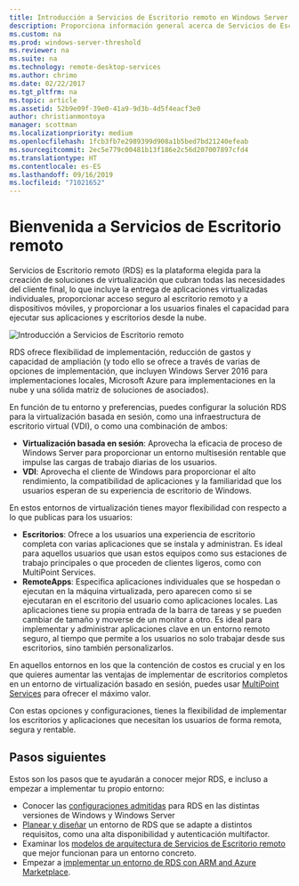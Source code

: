 ```yaml
---
title: Introducción a Servicios de Escritorio remoto en Windows Server 2016
description: Proporciona información general acerca de Servicios de Escritorio remoto
ms.custom: na
ms.prod: windows-server-threshold
ms.reviewer: na
ms.suite: na
ms.technology: remote-desktop-services
ms.author: chrimo
ms.date: 02/22/2017
ms.tgt_pltfrm: na
ms.topic: article
ms.assetid: 52b9e09f-39e0-41a9-9d3b-4d5f4eacf3e0
author: christianmontoya
manager: scottman
ms.localizationpriority: medium
ms.openlocfilehash: 1fcb3fb7e2989399d908a1b5bed7bd21240efeab
ms.sourcegitcommit: 2ec5e779c00481b13f186e2c56d207007897cfd4
ms.translationtype: HT
ms.contentlocale: es-ES
ms.lasthandoff: 09/16/2019
ms.locfileid: "71021652"
---
```

# <a name="welcome-to-remote-desktop-services"></a>Bienvenida a Servicios de Escritorio remoto 

Servicios de Escritorio remoto (RDS) es la plataforma elegida para la creación de soluciones de virtualización que cubran todas las necesidades del cliente final, lo que incluye la entrega de aplicaciones virtualizadas individuales, proporcionar acceso seguro al escritorio remoto y a dispositivos móviles, y proporcionar a los usuarios finales el capacidad para ejecutar sus aplicaciones y escritorios desde la nube.

![Introducción a Servicios de Escritorio remoto](./media/rds-overview.png)

RDS ofrece flexibilidad de implementación, reducción de gastos y capacidad de ampliación (y todo ello se ofrece a través de varias de opciones de implementación, que incluyen Windows Server 2016 para implementaciones locales, Microsoft Azure para implementaciones en la nube y una sólida matriz de soluciones de asociados).

En función de tu entorno y preferencias, puedes configurar la solución RDS para la virtualización basada en sesión, como una infraestructura de escritorio virtual (VDI), o como una combinación de ambos:

- **Virtualización basada en sesión**: Aprovecha la eficacia de proceso de Windows Server para proporcionar un entorno multisesión rentable que impulse las cargas de trabajo diarias de los usuarios.
- **VDI**: Aprovecha el cliente de Windows para proporcionar el alto rendimiento, la compatibilidad de aplicaciones y la familiaridad que los usuarios esperan de su experiencia de escritorio de Windows.

En estos entornos de virtualización tienes mayor flexibilidad con respecto a lo que publicas para los usuarios:

- **Escritorios**: Ofrece a los usuarios una experiencia de escritorio completa con varias aplicaciones que se instala y administran. Es ideal para aquellos usuarios que usan estos equipos como sus estaciones de trabajo principales o que proceden de clientes ligeros, como con MultiPoint Services.
- **RemoteApps**: Especifica aplicaciones individuales que se hospedan o ejecutan en la máquina virtualizada, pero aparecen como si se ejecutaran en el escritorio del usuario como aplicaciones locales. Las aplicaciones tiene su propia entrada de la barra de tareas y se pueden cambiar de tamaño y moverse de un monitor a otro. Es ideal para implementar y administrar aplicaciones clave en un entorno remoto seguro, al tiempo que permite a los usuarios no solo trabajar desde sus escritorios, sino también personalizarlos.

En aquellos entornos en los que la contención de costos es crucial y en los que quieres aumentar las ventajas de implementar de escritorios completos en un entorno de virtualización basado en sesión, puedes usar [MultiPoint Services](../multipoint-services/multipoint-services.md) para ofrecer el máximo valor. 

Con estas opciones y configuraciones, tienes la flexibilidad de implementar los escritorios y aplicaciones que necesitan los usuarios de forma remota, segura y rentable.

## <a name="next-steps"></a>Pasos siguientes

Estos son los pasos que te ayudarán a conocer mejor RDS, e incluso a empezar a implementar tu propio entorno:
-   Conocer las [configuraciones admitidas](rds-supported-config.md) para RDS en las distintas versiones de Windows y Windows Server
-   [Planear y diseñar](rds-plan-and-design.md) un entorno de RDS que se adapte a distintos requisitos, como una alta disponibilidad y autenticación multifactor.
-   Examinar los [modelos de arquitectura de Servicios de Escritorio remoto](desktop-hosting-logical-architecture.md) que mejor funcionan para un entorno concreto.
-   Empezar a [implementar un entorno de RDS con ARM and Azure Marketplace](rds-in-azure.md).
